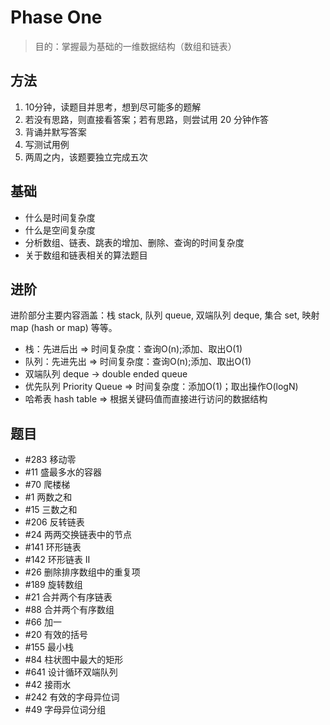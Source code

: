 # Phase One

> 目的：掌握最为基础的一维数据结构（数组和链表）

## 方法

1. 10分钟，读题目并思考，想到尽可能多的题解
2. 若没有思路，则直接看答案；若有思路，则尝试用 20 分钟作答
3. 背诵并默写答案
4. 写测试用例
5. 两周之内，该题要独立完成五次

## 基础

- 什么是时间复杂度
- 什么是空间复杂度
- 分析数组、链表、跳表的增加、删除、查询的时间复杂度
- 关于数组和链表相关的算法题目

## 进阶

进阶部分主要内容涵盖：栈 stack, 队列 queue, 双端队列 deque, 集合 set, 映射 map (hash or map) 等等。

- 栈：先进后出 => 时间复杂度：查询O(n);添加、取出O(1)
- 队列：先进先出 => 时间复杂度：查询O(n);添加、取出O(1)
- 双端队列 deque -> double ended queue
- 优先队列 Priority Queue => 时间复杂度：添加O(1)；取出操作O(logN)
- 哈希表 hash table => 根据关键码值而直接进行访问的数据结构

## 题目

- #283 移动零
- #11  盛最多水的容器
- #70  爬楼梯
- #1   两数之和
- #15  三数之和
- #206 反转链表
- #24  两两交换链表中的节点
- #141 环形链表
- #142 环形链表 II
- #26  删除排序数组中的重复项
- #189 旋转数组
- #21  合并两个有序链表
- #88  合并两个有序数组
- #66  加一
- #20  有效的括号
- #155 最小栈
- #84  柱状图中最大的矩形
- #641 设计循环双端队列
- #42  接雨水
- #242 有效的字母异位词
- #49  字母异位词分组